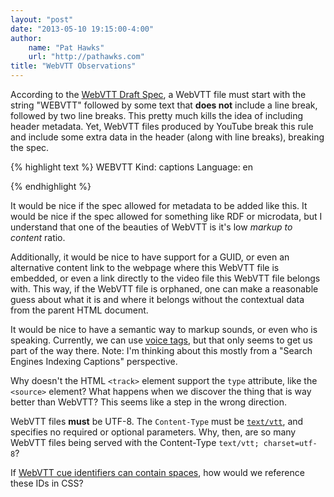 ```yaml
--- 
layout: "post"  
date: "2013-05-10 19:15:00-4:00"  
author:  
    name: "Pat Hawks"  
    url: "http://pathawks.com"
title: "WebVTT Observations"  
---
```


According to the [WebVTT Draft Spec](http://dev.w3.org/html5/webvtt/#dfn-webvtt-file-body), a WebVTT file must start with the string "WEBVTT" followed by some text that **does not** include a line break, followed by two line breaks. This pretty much kills the idea of including header metadata. Yet, WebVTT files produced by YouTube break this rule and include some extra data in the header (along with line breaks), breaking the spec.

{% highlight text %}
WEBVTT
Kind: captions
Language: en
  
  
{% endhighlight %}

It would be nice if the spec allowed for metadata to be added like this. It would be nice if the spec allowed for something like RDF or microdata, but I understand that one of the beauties of WebVTT is it's low _markup to content_ ratio.

Additionally, it would be nice to have support for a GUID, or even an alternative content link to the webpage where this WebVTT file is embedded, or even a link directly to the video file this WebVTT file belongs with. This way, if the WebVTT file is orphaned, one can make a reasonable guess about what it is and where it belongs without the contextual data from the parent HTML document.

It would be nice to have a semantic way to markup sounds, or even who is speaking. Currently, we can use [voice tags](http://dev.w3.org/html5/webvtt/#dfn-webvtt-cue-voice-span), but that only seems to get us part of the way there. Note: I'm thinking about this mostly from a "Search Engines Indexing Captions" perspective.

Why doesn't the HTML `<track>` element support the `type` attribute, like the `<source>` element? What happens when we discover the thing that is way better than WebVTT? This seems like a step in the wrong direction.

WebVTT files **must** be UTF-8. The `Content-Type` must be [`text/vtt`](http://dev.w3.org/html5/webvtt/#text-vtt), and specifies no required or optional parameters. Why, then, are so many WebVTT files being served with the Content-Type `text/vtt; charset=utf-8`?

If [WebVTT cue identifiers can contain spaces](http://dev.w3.org/html5/webvtt/#dfn-webvtt-cue-identifier), how would we reference these IDs in CSS?
